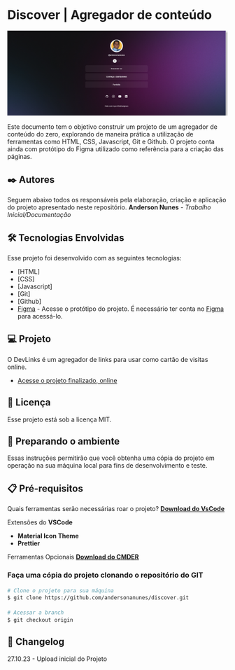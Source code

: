 # Discover | Agregador de conteúdo

![Agregador de Conteúdo | HTML + CSS + Javascript](image.png)

Este documento tem o objetivo construir um projeto de um agregador de conteúdo do zero, explorando de maneira prática a utilização de ferramentas como HTML, CSS, Javascript, Git e Github. O projeto conta ainda com protótipo do Figma utilizado como referência para a criação das páginas.

## ✒️ Autores
Seguem abaixo todos os responsáveis pela elaboração, criação e aplicação do projeto apresentado neste repositório.
**Anderson Nunes** - *Trabalho Inicial/Documentação*

## 🛠️ Tecnologias Envolvidas

Esse projeto foi desenvolvido com as seguintes tecnologias:

* [HTML]
* [CSS]
* [Javascript]
* [Git]
* [Github]
* [Figma](https://www.figma.com/community/file/1187422022288947321)     - Acesse o protótipo do projeto. É necessário ter conta no [Figma](https://figma.com) para acessá-lo.

## 💻 Projeto

O DevLinks é um agregador de links para usar como cartão de visitas online.

- [Acesse o projeto finalizado, online](https://andersonanunes.github.io/discover)

## :memo: Licença

Esse projeto está sob a licença MIT.

## 🚀 Preparando o ambiente
Essas instruções permitirão que você obtenha uma cópia do projeto em operação na sua máquina local para fins de desenvolvimento e teste.

## 📋 Pré-requisitos

Quais ferramentas serão necessárias roar o projeto?
**[Download do VsCode](https://code.visualstudio.com/download)**

Extensões do **VSCode**
- **Material Icon Theme**
- **Prettier**

Ferramentas Opcionais
**[Download do CMDER](https://cmder.net/)**

### Faça uma cópia do projeto clonando o repositório do GIT

```bash
# Clone o projeto para sua máquina
$ git clone https://github.com/andersonanunes/discover.git

# Acessar a branch
$ git checkout origin
```

## 📌 Changelog

27.10.23 - Upload inicial do Projeto